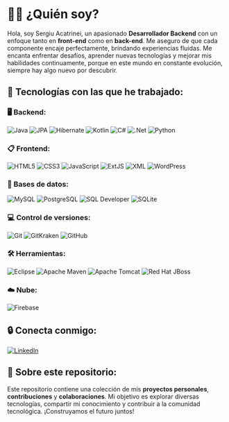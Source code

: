 # 👋🏻 ¿Quién soy?

Hola, soy Sergiu Acatrinei, un apasionado **Desarrollador Backend** con un enfoque tanto en **front-end** como en **back-end**. Me aseguro de que cada componente encaje perfectamente, brindando experiencias fluidas. Me encanta enfrentar desafíos, aprender nuevas tecnologías y mejorar mis habilidades continuamente, porque en este mundo en constante evolución, siempre hay algo nuevo por descubrir.

## 🔧 Tecnologías con las que he trabajado:

### 🖥️ Backend:
![Java](https://img.shields.io/badge/java-%23ED8B00.svg?style=for-the-badge&logo=openjdk&logoColor=white) ![JPA](https://img.shields.io/badge/JPA-%23B7C2FF.svg?style=for-the-badge&logo=java&logoColor=white) ![Hibernate](https://img.shields.io/badge/Hibernate-%23A7B9B7.svg?style=for-the-badge&logo=hibernate&logoColor=white) ![Kotlin](https://img.shields.io/badge/Kotlin-%230095D5.svg?style=for-the-badge&logo=kotlin&logoColor=white) ![C#](https://img.shields.io/badge/C%23-%23239120.svg?style=for-the-badge&logo=csharp&logoColor=white) ![.Net](https://img.shields.io/badge/.NET-5C2D91?style=for-the-badge&logo=.net&logoColor=white) ![Python](https://img.shields.io/badge/python-3670A0?style=for-the-badge&logo=python&logoColor=ffdd54)

### 📋 Frontend:
![HTML5](https://img.shields.io/badge/HTML5-%23E34F26.svg?style=for-the-badge&logo=html5&logoColor=white) ![CSS3](https://img.shields.io/badge/CSS3-%231572B6.svg?style=for-the-badge&logo=css3&logoColor=white) ![JavaScript](https://img.shields.io/badge/JavaScript-%23323330.svg?style=for-the-badge&logo=javascript&logoColor=%23F7DF1E) ![ExtJS](https://img.shields.io/badge/ExtJS-%23DD1C30.svg?style=for-the-badge&logo=extjs&logoColor=white) ![XML](https://img.shields.io/badge/XML-%231E4E69.svg?style=for-the-badge&logo=xml&logoColor=white) ![WordPress](https://img.shields.io/badge/WordPress-%23117AC9.svg?style=for-the-badge&logo=WordPress&logoColor=white)

### 📁 Bases de datos:
![MySQL](https://img.shields.io/badge/MySQL-%234479A1.svg?style=for-the-badge&logo=mysql&logoColor=white) ![PostgreSQL](https://img.shields.io/badge/PostgreSQL-%23316192.svg?style=for-the-badge&logo=postgresql&logoColor=white) ![SQL Developer](https://img.shields.io/badge/SQL_Developer-%2300B5E2.svg?style=for-the-badge&logo=oracle&logoColor=white) ![SQLite](https://img.shields.io/badge/sqlite-%2307405e.svg?style=for-the-badge&logo=sqlite&logoColor=white)

### 💻 Control de versiones:
![Git](https://img.shields.io/badge/Git-%23F05032.svg?style=for-the-badge&logo=git&logoColor=white) ![GitKraken](https://img.shields.io/badge/GitKraken-%2332D0B9.svg?style=for-the-badge&logo=gitkraken&logoColor=white) ![GitHub](https://img.shields.io/badge/github-%23121011.svg?style=for-the-badge&logo=github&logoColor=white)

### 🛠️ Herramientas:
![Eclipse](https://img.shields.io/badge/Eclipse-FE7A16.svg?style=for-the-badge&logo=Eclipse&logoColor=white) ![Apache Maven](https://img.shields.io/badge/Apache%20Maven-C71A36?style=for-the-badge&logo=Apache%20Maven&logoColor=white) ![Apache Tomcat](https://img.shields.io/badge/apache%20tomcat-%23F8DC75.svg?style=for-the-badge&logo=apache-tomcat&logoColor=black) ![Red Hat JBoss](https://img.shields.io/badge/Red%20Hat%20JBoss-EE0000?style=for-the-badge&logo=redhat&logoColor=white)

### ☁️ Nube:
![Firebase](https://img.shields.io/badge/firebase-a08021?style=for-the-badge&logo=firebase&logoColor=ffcd34)

## 🔒 Conecta conmigo:
[![LinkedIn](https://img.shields.io/badge/LinkedIn-%230077B5.svg?style=for-the-badge&logo=linkedin&logoColor=white)](https://www.linkedin.com/in/sergiuacatrinei/)

## 📖 Sobre este repositorio:
Este repositorio contiene una colección de mis **proyectos personales**, **contribuciones** y **colaboraciones**. Mi objetivo es explorar diversas tecnologías, compartir mi conocimiento y contribuir a la comunidad tecnológica. ¡Construyamos el futuro juntos!
